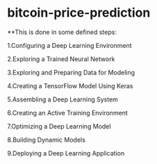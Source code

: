 # bitcoin-price-prediction

**This is done in some defined steps:

1.Configuring a Deep Learning Environment

2.Exploring a Trained Neural Network 

3.Exploring and Preparing Data for Modeling

4.Creating a TensorFlow Model Using Keras

5.Assembling a Deep Learning System

6.Creating an Active Training Environment

7.Optimizing a Deep Learning Model

8.Building Dynamic Models

9.Deploying a Deep Learning Application 
